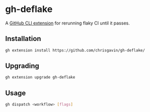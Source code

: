 # gh-deflake
A [GitHub CLI extension](https://cli.github.com/) for rerunning flaky CI until it passes.

## Installation

```sh
gh extension install https://github.com/chrisgavin/gh-deflake/
```

## Upgrading

```sh
gh extension upgrade gh-deflake
```

## Usage

```sh
gh dispatch <workflow> [flags]
```
